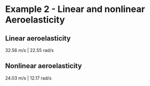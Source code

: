 Example 2 - Linear and nonlinear Aeroelasticity
==========

Linear aeroelasticity
----------

32.56 m/s | 22.55 rad/s

Nonlinear aeroelasticity
---------

24.03 m/s | 12.17 rad/s
